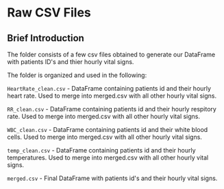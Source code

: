 # Raw CSV Files

## Brief Introduction
The folder consists of a few csv files obtained to generate our DataFrame with patients ID's and thier hourly vital signs.

The folder is organized and used in the following:

`HeartRate_clean.csv` - DataFrame containing patients id and their hourly heart rate. Used to merge into merged.csv with all other hourly vital signs. 

`RR_clean.csv` - DataFrame containing patients id and their hourly respitory rate. Used to merge into merged.csv with all other hourly vital signs. 

`WBC_clean.csv` - DataFrame containing patients id and their white blood cells. Used to merge into merged.csv with all other hourly vital signs. 

`temp_clean.csv` - DataFrame containing patients id and their hourly temperatures. Used to merge into merged.csv with all other hourly vital signs. 

`merged.csv` - Final DataFrame with patients id's and their hourly vital signs.  
